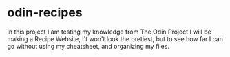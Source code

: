 # odin-recipes

In this project I am testing my knowledge from The Odin Project
I will be making a Recipe Website, I't won't look the pretiest,
but to see how far I can go without using my cheatsheet, and organizing my files.
